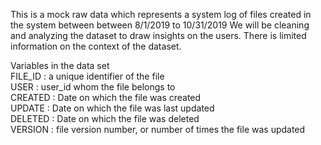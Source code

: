This is a mock raw data which represents a system log of files created in the system between between 8/1/2019 to 10/31/2019
We will be cleaning and analyzing the dataset to draw insights on the users. There is limited information on the context of the dataset.

Variables in the data set <br />
FILE_ID : a unique identifier of the file <br />
USER : user_id whom the file belongs to <br />
CREATED : Date on which the file was created <br />
UPDATE : Date on which the file was last updated <br />
DELETED : Date on which the file was deleted <br />
VERSION : file version number, or number of times the file was updated <br />
